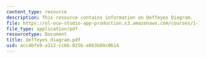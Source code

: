 ```yaml
---
content_type: resource
description: This resource contains information on Deffeyes Diagram.
file: https://ol-ocw-studio-app-production.s3.amazonaws.com/courses/1-76-aquatic-chemistry-fall-2005/acc4bfe9a112cc6b025be8b3b89c0614_deffeyes_diagram.pdf
file_type: application/pdf
resourcetype: Document
title: deffeyes_diagram.pdf
uid: acc4bfe9-a112-cc6b-025b-e8b3b89c0614
---
```

